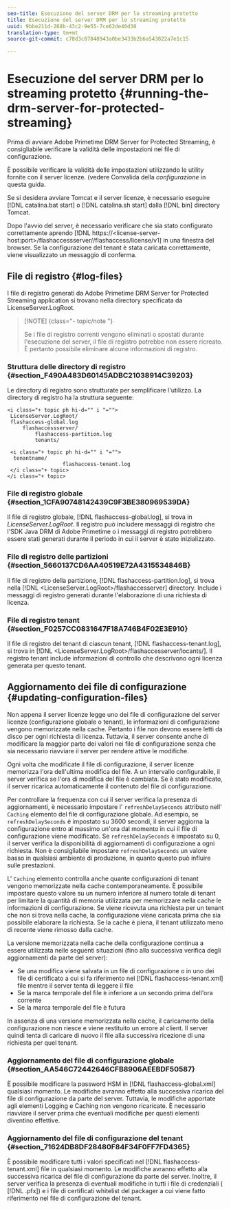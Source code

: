 ```yaml
---
seo-title: Esecuzione del server DRM per lo streaming protetto
title: Esecuzione del server DRM per lo streaming protetto
uuid: 9bbe211d-268b-43c2-9e55-7ce62de40d30
translation-type: tm+mt
source-git-commit: c78d3c87848943a0be3433b2b6a543822a7e1c15

---
```



# Esecuzione del server DRM per lo streaming protetto {#running-the-drm-server-for-protected-streaming}

Prima di avviare Adobe Primetime DRM Server for Protected Streaming, è consigliabile verificare la validità delle impostazioni nei file di configurazione.

È possibile verificare la validità delle impostazioni utilizzando le utility fornite con il server licenze. (vedere Convalida della *configurazione* in questa guida.

Se si desidera avviare Tomcat e il server licenze, è necessario eseguire [!DNL catalina.bat start] o [!DNL catalina.sh start] dalla [!DNL bin] directory Tomcat.

Dopo l&#39;avvio del server, è necessario verificare che sia stato configurato correttamente aprendo [!DNL https://<lic<span></span>ense-server-host:port>/flashaccessserver/<tenant-name>/flashaccess/license/v1] in una finestra del browser. Se la configurazione del tenant è stata caricata correttamente, viene visualizzato un messaggio di conferma.

## File di registro {#log-files}

I file di registro generati da Adobe Primetime DRM Server for Protected Streaming application si trovano nella directory specificata da LicenseServer.LogRoot.

>[!NOTE] {class=&quot;- topic/note &quot;}
>
>Se i file di registro correnti vengono eliminati o spostati durante l&#39;esecuzione del server, il file di registro potrebbe non essere ricreato. È pertanto possibile eliminare alcune informazioni di registro.

### Struttura delle directory di registro {#section_F490A483D60145ADBC21038914C39203}

Le directory di registro sono strutturate per semplificare l&#39;utilizzo. La directory di registro ha la struttura seguente:

```
<i class="+ topic ph hi-d="" i "="">
 LicenseServer.LogRoot/ 
 flashaccess-global.log 
     flashaccessserver/ 
         flashaccess-partition.log 
         tenants/ 
             
 <i class="+ topic ph hi-d="" i "="">
  tenantname/ 
                  flashaccess-tenant.log
 </i class="+ topic>
</i class="+ topic>
```

### File di registro globale {#section_1CFA90748142439C9F3BE380969539DA}

Il file di registro globale, [!DNL flashaccess-global.log], si trova in *LicenseServer.LogRoot*. Il registro può includere messaggi di registro che l&#39;SDK Java DRM di Adobe Primetime o i messaggi di registro potrebbero essere stati generati durante il periodo in cui il server è stato inizializzato.

### File di registro delle partizioni {#section_5660137CD6AA40519E72A4315534846B}

Il file di registro della partizione, [!DNL flashaccess-partition.log], si trova nella [!DNL <LicenseServer.LogRoot>/flashaccesserver] directory. Include i messaggi di registro generati durante l&#39;elaborazione di una richiesta di licenza.

### File di registro tenant {#section_F0257CC0831647F18A746B4F02E3E910}

Il file di registro del tenant di ciascun tenant, [!DNL flashaccess-tenant.log], si trova in [!DNL &lt;LicenseServer.LogRoot>/flashaccesserver/locants/<tenantname>]. Il registro tenant include informazioni di controllo che descrivono ogni licenza generata per questo tenant.

## Aggiornamento dei file di configurazione {#updating-configuration-files}

Non appena il server licenze legge uno dei file di configurazione del server licenze (configurazione globale o tenant), le informazioni di configurazione vengono memorizzate nella cache. Pertanto i file non devono essere letti da disco per ogni richiesta di licenza. Tuttavia, il server consente anche di modificare la maggior parte dei valori nei file di configurazione senza che sia necessario riavviare il server per rendere attive le modifiche.

Ogni volta che modificate il file di configurazione, il server licenze memorizza l&#39;ora dell&#39;ultima modifica del file. A un intervallo configurabile, il server verifica se l&#39;ora di modifica del file è cambiata. Se è stato modificato, il server ricarica automaticamente il contenuto del file di configurazione.

Per controllare la frequenza con cui il server verifica la presenza di aggiornamenti, è necessario impostare l&#39; `refreshDelaySeconds` attributo nell&#39; `Caching` elemento del file di configurazione globale. Ad esempio, se `refreshDelaySeconds` è impostato su 3600 secondi, il server aggiorna la configurazione entro al massimo un&#39;ora dal momento in cui il file di configurazione viene modificato. Se `refreshDelaySeconds` è impostato su 0, il server verifica la disponibilità di aggiornamenti di configurazione a ogni richiesta. Non è consigliabile impostare `refreshDelaySeconds` un valore basso in qualsiasi ambiente di produzione, in quanto questo può influire sulle prestazioni.

L&#39; `Caching` elemento controlla anche quante configurazioni di tenant vengono memorizzate nella cache contemporaneamente. È possibile impostare questo valore su un numero inferiore al numero totale di tenant per limitare la quantità di memoria utilizzata per memorizzare nella cache le informazioni di configurazione. Se viene ricevuta una richiesta per un tenant che non si trova nella cache, la configurazione viene caricata prima che sia possibile elaborare la richiesta. Se la cache è piena, il tenant utilizzato meno di recente viene rimosso dalla cache.

La versione memorizzata nella cache della configurazione continua a essere utilizzata nelle seguenti situazioni (fino alla successiva verifica degli aggiornamenti da parte del server):

* Se una modifica viene salvata in un file di configurazione o in uno dei file di certificato a cui si fa riferimento nel [!DNL flashaccess-tenant.xml] file mentre il server tenta di leggere il file
* Se la marca temporale del file è inferiore a un secondo prima dell&#39;ora corrente
* Se la marca temporale del file è futura

In assenza di una versione memorizzata nella cache, il caricamento della configurazione non riesce e viene restituito un errore al client. Il server quindi tenta di caricare di nuovo il file alla successiva ricezione di una richiesta per quel tenant.

### Aggiornamento del file di configurazione globale {#section_AA546C72442646CFB8906AEEBDF50587}

È possibile modificare la password HSM in [!DNL flashaccess-global.xml] qualsiasi momento. Le modifiche avranno effetto alla successiva ricarica del file di configurazione da parte del server. Tuttavia, le modifiche apportate agli elementi Logging e Caching non vengono ricaricate. È necessario riavviare il server prima che eventuali modifiche per questi elementi diventino effettive.

### Aggiornamento del file di configurazione del tenant {#section_71624DB8DF28480F84F34F0FF7FD4365}

È possibile modificare tutti i valori specificati nel [!DNL flashaccess-tenant.xml] file in qualsiasi momento. Le modifiche avranno effetto alla successiva ricarica del file di configurazione da parte del server. Inoltre, il server verifica la presenza di eventuali modifiche in tutti i file di credenziali ( [!DNL .pfx]) e i file di certificati whitelist del packager a cui viene fatto riferimento nel file di configurazione del tenant.